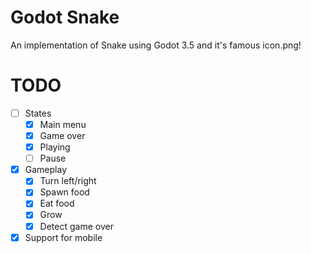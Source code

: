 # Godot Snake
An implementation of Snake using Godot 3.5 and it's famous icon.png!

# TODO
- [ ] States
  - [X] Main menu
  - [X] Game over
  - [X] Playing
  - [ ] Pause
- [X] Gameplay
  - [X] Turn left/right
  - [X] Spawn food
  - [X] Eat food
  - [X] Grow
  - [X] Detect game over
- [X] Support for mobile
